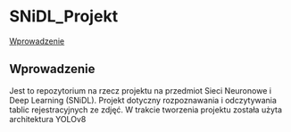 # SNiDL_Projekt

[Wprowadzenie](#Wprowadzenie)




## Wprowadzenie

Jest to repozytorium na rzecz projektu na przedmiot Sieci Neuronowe i Deep Learning (SNiDL). Projekt dotyczny rozpoznawania i odczytywania tablic rejestracyjnych ze zdjęć. W trakcie tworzenia projektu została użyta architektura YOLOv8
